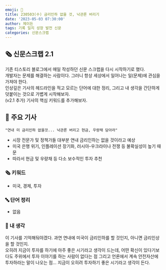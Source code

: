 ```yaml
---
emoji: 📰
title: 230503(수) 금리인하 없을 것, 낙관론 버리기
date: '2023-05-03 07:30:00'
author: 제이든
tags: 기록 일지 성장 발전 신문
categories: 신문스크랩
---
```


## 🗞️ 신문스크랩 2.1

기존 티스토리 블로그에서 매일 작성하던 신문 스크랩을 다시 시작하기로 했다.<br/>
개발자는 문제를 해결하는 사람이다. 그러니 항상 세상에서 일어나는 일(문제)에 관심을 가져야 한다.<br/>
인상깊은 기사의 헤드라인을 적고 모르는 단어에 대한 정리, 그리고 내 생각을 간단하게 덧붙이는 것으로 가볍게 시작해보자.<br/>
(v2.1 추가) 기사의 핵심 키워드를 추가해보자.

## 🌻 주요 기사

`"연내 미 금리인하 없을것... 낙관론 버리고 현금, 우량채 담아라"`

- 시장 전문가 및 정책가들 대부분 연내 금리인하는 없을 것이라고 예상
- 미국 은행 위기, 인플레이션 장기화, 러시아-우크라이나 전쟁 등 불확실성이 높기 때문
- 따라서 현금 및 우량채 등 다소 보수적인 투자 추천

### 🗞 키워드

- 미국, 경제, 투자

### 🔤 단어 정리

- 없음

### 🤔 내 생각

이 기사를 기억해둬야겠다. 과연 연내에 미국이 금리인하를 할 것인지, 아니면 금리인상을 할 것인지.<br/>
오히려 지금이 투자를 하기에 아주 좋은 시기라고 생각이 드는데, 어떤 확신이 있다기보다도 주위에서 투자 이야기를 하는 사람이 없다는 점
그리고 언론에서 계속 안전자산에 투자하라는 말이 나오는 점... 지금이 오히려 투자하기 좋은 시기라고 생각이 든다.

```toc

```
